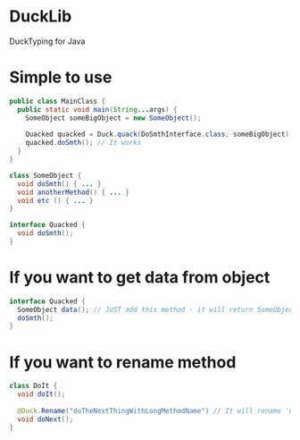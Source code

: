 # DuckLib
DuckTyping for Java

# Simple to use
```java
public class MainClass {
  public static void main(String...args) {
    SomeObject someBigObject = new SomeObject();
    
    Quacked quacked = Duck.quack(DoSmthInterface.class, someBigObject);
    quacked.doSmth(); // It works
  }
}

class SomeObject {
  void doSmth() { ... }
  void anotherMethod() { ... }
  void etc () { ... }
}

interface Quacked {
  void doSmth();
}
```
# If you want to get data from object
```java
interface Quacked {
  SomeObject data(); // JUST add this method - it will return SomeObject, whose Quacked Interface was made from.
  doSmth();
}

```

# If you want to rename method
```java
class DoIt {
  void doIt();
  
  @Duck.Rename("doTheNextThingWithLongMethodName") // It will rename 'quacked' method to 'doNext' :)
  void doNext();
}
```
